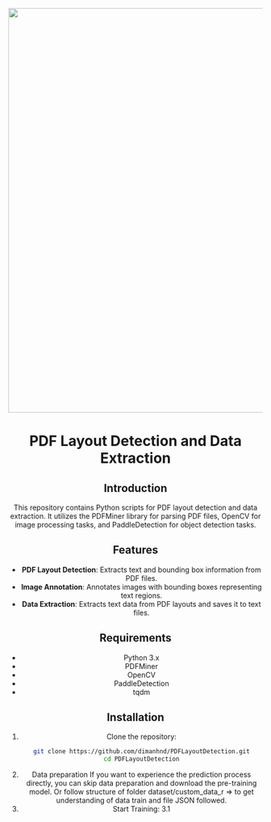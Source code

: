 <div align="center">
<p align="center">
  <img src="https://user-images.githubusercontent.com/48054808/160532560-34cf7a1f-d950-435e-90d2-4b0a679e5119.png" align="middle" width="800" />
</p>

# PDF Layout Detection and Data Extraction

## Introduction
This repository contains Python scripts for PDF layout detection and data extraction. It utilizes the PDFMiner library for parsing PDF files, OpenCV for image processing tasks, and PaddleDetection for object detection tasks.

## Features
- **PDF Layout Detection**: Extracts text and bounding box information from PDF files.
- **Image Annotation**: Annotates images with bounding boxes representing text regions.
- **Data Extraction**: Extracts text data from PDF layouts and saves it to text files.

## Requirements
- Python 3.x
- PDFMiner
- OpenCV
- PaddleDetection
- tqdm

## Installation
1. Clone the repository:
   ```bash
   git clone https://github.com/dimanhnd/PDFLayoutDetection.git
   cd PDFLayoutDetection
2. Data preparation
   If you want to experience the prediction process directly, you can skip data preparation and download the pre-training model.
   Or follow structure of folder dataset/custom_data_r => to get understanding of data train and file JSON followed.
3. Start Training:
   3.1 
